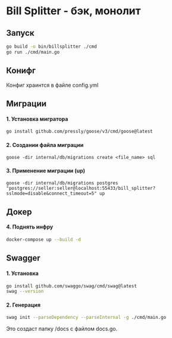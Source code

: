 # Bill Splitter - бэк, монолит

## Запуск
```bash
go build -o bin/billsplitter ./cmd
go run ./cmd/main.go
```

## Конифг

Конфиг храинтся в файле config.yml

## Миграции

#### 1. Установка мигратора
```bash
go install github.com/pressly/goose/v3/cmd/goose@latest
```

#### 2. Создании файла миграции 
```
goose -dir internal/db/migrations create <file_name> sql
```

#### 3. Применение миграции (up)
```
goose -dir internal/db/migrations postgres "postgres://seller:seller@localhost:55433/bill_splitter?sslmode=disable&connect_timeout=5" up
```

## Докер

#### 4. Поднять инфру
```bash
docker-compose up --build -d
```

## Swagger

#### 1. Установка

```bash
go install github.com/swaggo/swag/cmd/swag@latest
swag --version
```

#### 2. Генерация

```bash
swag init --parseDependency --parseInternal -g ./cmd/main.go
```
Это создаст папку /docs с файлом docs.go.


